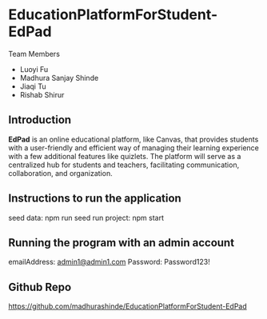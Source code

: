 # EducationPlatformForStudent-EdPad
Team Members
- Luoyi Fu
- Madhura Sanjay Shinde
- Jiaqi Tu
- Rishab Shirur

## Introduction
**EdPad** is an online educational platform, like Canvas, that provides students with a user-friendly and efficient way of managing their learning experience with a few additional features like quizlets. The platform will serve as a centralized hub for students and teachers, facilitating communication, collaboration, and organization.

## Instructions to run the application
seed data: npm run seed
run project: npm start

## Running the program with an admin account
emailAddress: admin1@admin1.com
Password: Password123! 
## Github Repo
https://github.com/madhurashinde/EducationPlatformForStudent-EdPad